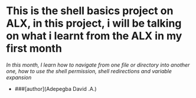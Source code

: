 # This is the shell basics project on ALX, in this project, i will be talking on what i learnt from the ALX in my first month
*In this month, I learn how to navigate from one file or directory into another one, how to use the shell permission, shell redirections and variable expansion*
- ###[author](Adepegba David .A.)
